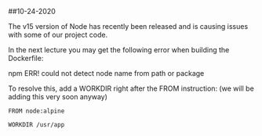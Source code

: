 ##10-24-2020

The v15 version of Node has recently been released and is causing issues with some of our project code.

In the next lecture you may get the following error when building the Dockerfile:

npm ERR! could not detect node name from path or package

To resolve this, add a WORKDIR right after the FROM instruction: (we will be adding this very soon anyway)

    FROM node:alpine
     
    WORKDIR /usr/app